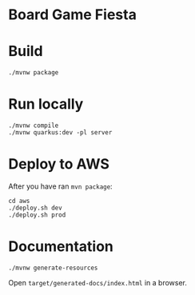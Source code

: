 # Board Game Fiesta

# Build
```
./mvnw package
```

# Run locally
```
./mvnw compile 
./mvnw quarkus:dev -pl server
```

# Deploy to AWS
After you have ran `mvn package`:
```
cd aws
./deploy.sh dev
./deploy.sh prod
```

# Documentation
```
./mvnw generate-resources
```
Open `target/generated-docs/index.html` in a browser.